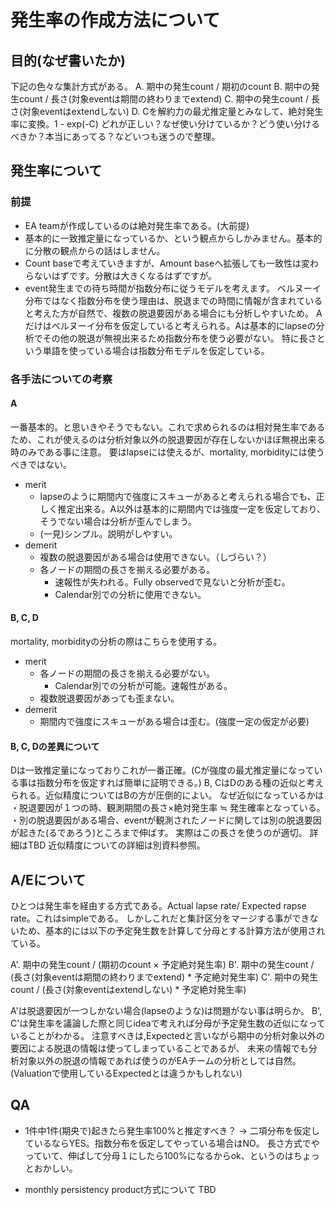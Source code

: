 # 発生率の作成方法について

## 目的(なぜ書いたか)
下記の色々な集計方式がある。
A. 期中の発生count / 期初のcount
B. 期中の発生count / 長さ(対象eventは期間の終わりまでextend)
C. 期中の発生count / 長さ(対象eventはextendしない)
D. Cを解約力の最尤推定量とみなして、絶対発生率に変換。1 - exp(-C)
どれが正しい？なぜ使い分けているか？どう使い分けるべきか？本当にあってる？などいつも迷うので整理。

## 発生率について
### 前提
* EA teamが作成しているのは絶対発生率である。(大前提)
* 基本的に一致推定量になっているか、という観点からしかみません。基本的に分散の観点からの話はしません。
* Count baseで考えていきますが、Amount baseへ拡張しても一致性は変わらないはずです。分散は大きくなるはずですが。
* event発生までの待ち時間が指数分布に従うモデルを考えます。
ベルヌーイ分布ではなく指数分布を使う理由は、脱退までの時間に情報が含まれていると考えた方が自然で、複数の脱退要因がある場合にも分析しやすいため。
Aだけはベルヌーイ分布を仮定していると考えられる。Aは基本的にlapseの分析でその他の脱退が無視出来るため指数分布を使う必要がない。
特に長さという単語を使っている場合は指数分布モデルを仮定している。

### 各手法についての考察
#### A
一番基本的。と思いきやそうでもない。これで求められるのは相対発生率であるため、これが使えるのは分析対象以外の脱退要因が存在しないかほぼ無視出来る時のみである事に注意。
要はlapseには使えるが、mortality, morbidityには使うべきではない。
* merit
  - lapseのように期間内で強度にスキューがあると考えられる場合でも、正しく推定出来る。A以外は基本的に期間内では強度一定を仮定しており、そうでない場合は分析が歪んでしまう。
  - (一見)シンプル。説明がしやすい。
* demerit
  - 複数の脱退要因がある場合は使用できない。（しづらい？）
  - 各ノードの期間の長さを揃える必要がある。
    - 速報性が失われる。Fully observedで見ないと分析が歪む。
    - Calendar別での分析に使用できない。

#### B, C, D
mortality, morbidityの分析の際はこちらを使用する。
* merit
  - 各ノードの期間の長さを揃える必要がない。
    - Calendar別での分析が可能。速報性がある。
  - 複数脱退要因があっても歪まない。
* demerit
  - 期間内で強度にスキューがある場合は歪む。(強度一定の仮定が必要)

#### B, C, Dの差異について
Dは一致推定量になっておりこれが一番正確。(Cが強度の最尤推定量になっている事は指数分布を仮定すれば簡単に証明できる。)
B, CはDのある種の近似と考えられる。近似精度についてはBの方が圧倒的によい。
なぜ近似になっているかは
・脱退要因が１つの時、観測期間の長さ×絶対発生率 ≒ 発生確率となっている。
・別の脱退要因がある場合、eventが観測されたノードに関しては別の脱退要因が起きた(るであろう)ところまで伸ばす。 実際はこの長さを使うのが適切。
詳細はTBD
近似精度についての詳細は別資料参照。

## A/Eについて
ひとつは発生率を経由する方式である。Actual lapse rate/ Expected rapse rate。これはsimpleである。
しかしこれだと集計区分をマージする事ができないため、基本的には以下の予定発生数を計算して分母とする計算方法が使用されている。

A'. 期中の発生count / (期初のcount × 予定絶対発生率)
B'. 期中の発生count / (長さ(対象eventは期間の終わりまでextend) * 予定絶対発生率)
C'. 期中の発生count / (長さ(対象eventはextendしない) * 予定絶対発生率)

A'は脱退要因が一つしかない場合(lapseのような)は問題がない事は明らか。
B', C'は発生率を議論した際と同じideaで考えれば分母が予定発生数の近似になっていることがわかる。
注意すべきは,Expectedと言いながら期中の分析対象以外の要因による脱退の情報は使ってしまっていることであるが、
未来の情報でも分析対象以外の脱退の情報であれば使うのがEAチームの分析としては自然。
(Valuationで使用しているExpectedとは違うかもしれない)

## QA
* 1件中1件(期央で)起きたら発生率100%と推定すべき？
→ 二項分布を仮定しているならYES。指数分布を仮定してやっている場合はNO。
長さ方式でやっていて、伸ばして分母１にしたら100%になるからok、というのはちょっとおかしい。

* monthly persistency product方式について
TBD
